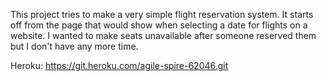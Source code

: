 This project tries to make a very simple flight reservation system. It starts off from the page that would show when selecting a date for flights on a website. I wanted to make seats unavailable after someone reserved them but I don't have any more time.

Heroku: https://git.heroku.com/agile-spire-62046.git


